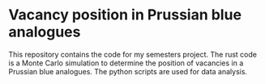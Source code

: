 # Vacancy position in Prussian blue analogues

This repository contains the code for my semesters project.
The rust code is a Monte Carlo simulation to determine the position of vacancies in a Prussian blue analogues.
The python scripts are used for data analysis.
